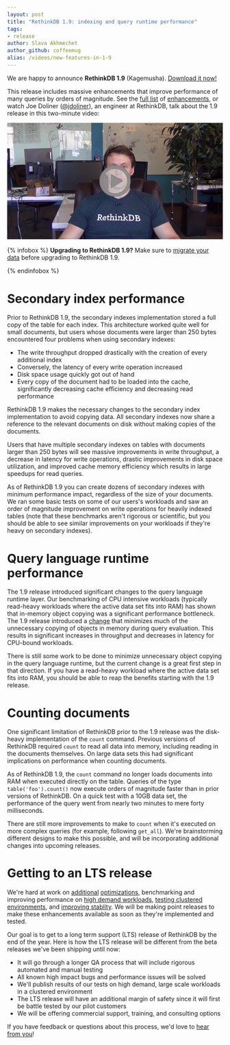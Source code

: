 ```yaml
---
layout: post
title: "RethinkDB 1.9: indexing and query runtime performance"
tags:
- release
author: Slava Akhmechet
author_github: coffeemug
alias: /videos/new-features-in-1-9
---
```


We are happy to announce __RethinkDB 1.9__ (Kagemusha).
[Download it now!][install]

[yt]: http://www.youtube.com/watch?v=DkUE0BLi5PQ
[install]: /docs/install/

This release includes massive enhancements that improve performance of many
queries by orders of magnitude. See the [full list][] of [enhancements][], or
watch Joe Doliner ([@jdoliner][]), an engineer at RethinkDB, talk about the 1.9
release in this two-minute video:

[full list]: https://github.com/rethinkdb/rethinkdb/releases/tag/v1.9.0
[enhancements]: https://github.com/rethinkdb/rethinkdb/issues?milestone=49&state=closed
[@jdoliner]: https://github.com/jdoliner

<a href="https://www.youtube.com/watch?v=m1Ds1VpECv0">
    <img src="/assets/images/videos/releases/rethinkdb-1.9.png">
</a>
<!--more-->

{% infobox %}
__Upgrading to RethinkDB 1.9?__ Make sure to [migrate your data][] before
upgrading to RethinkDB 1.9.

[migrate your data]: /docs/migration
{% endinfobox %}

# Secondary index performance

Prior to RethinkDB 1.9, the secondary indexes implementation stored a full copy
of the table for each index. This architecture worked quite well for small
documents, but users whose documents were larger than 250 bytes encountered
four problems when using secondary indexes:

* The write throughput dropped drastically with the creation of every
  additional index
* Conversely, the latency of every write operation increased
* Disk space usage quickly got out of hand
* Every copy of the document had to be loaded into the cache, significantly
  decreasing cache efficiency and decreasing read performance

RethinkDB 1.9 makes the necessary changes to the secondary index implementation
to avoid copying data. All secondary indexes now share a reference to the
relevant documents on disk without making copies of the documents.

Users that have multiple secondary indexes on tables with documents larger than
250 bytes will see massive improvements in write throughput, a decrease in
latency for write operations, drastic improvements in disk space utilization,
and improved cache memory efficiency which results in large speedups for read
queries.

As of RethinkDB 1.9 you can create dozens of secondary indexes with minimum
performance impact, regardless of the size of your documents. We ran some basic
tests on some of our users's workloads and saw an order of magnitude
improvement on write operations for heavily indexed tables (note that these
benchmarks aren't rigorous or scientific, but you should be able to see similar
improvements on your workloads if they're heavy on secondary indexes).

# Query language runtime performance

The 1.9 release introduced significant changes to the query language runtime
layer. Our benchmarking of CPU intensive workloads (typically read-heavy
workloads where the active data set fits into RAM) has shown that in-memory
object copying was a significant performance bottleneck. The 1.9 release
introduced a [change][] that minimizes much of the unnecessary copying of
objects in memory during query evaluation. This results in significant
increases in throughput and decreases in latency for CPU-bound workloads.

[change]: https://github.com/rethinkdb/rethinkdb/issues/1041

There is still some work to be done to minimize unnecessary object copying in
the query language runtime, but the current change is a great first step in
that direction. If you have a read-heavy workload where the active data set
fits into RAM, you should be able to reap the benefits starting with the 1.9
release.

# Counting documents

One significant limitation of RethinkDB prior to the 1.9 release was the
disk-heavy implementation of the `count` command. Previous versions of
RethinkDB required `count` to read all data into memory, including reading in
the documents themselves. On large data sets this had significant implications
on performance when counting documents.

As of RethinkDB 1.9, the `count` command no longer loads documents into RAM
when executed directly on the table. Queries of the type `table('foo').count()`
now execute orders of magnitude faster than in prior versions of RethinkDB. On
a quick test with a 10GB data set, the performance of the query went from
nearly two minutes to mere forty milliseconds.

There are still more improvements to make to `count` when it's executed on more
complex queries (for example, following `get_all`). We're brainstorming
different designs to make this possible, and will be incorporating additional
changes into upcoming releases.

# Getting to an LTS release

We're hard at work on [additional][1] [optimizations][2], benchmarking and
improving performance on [high demand workloads][3], [testing clustered
environments][4], and [improving stablity][5]. We will be making point releases
to make these enhancements available as soon as they're implemented and tested.

[1]: https://github.com/rethinkdb/rethinkdb/issues/1396
[2]: https://github.com/rethinkdb/rethinkdb/issues/97
[3]: https://github.com/rethinkdb/rethinkdb/issues/1369
[4]: https://github.com/rethinkdb/rethinkdb/issues/1374
[5]: https://github.com/rethinkdb/rethinkdb/issues/1350

Our goal is to get to a long term support (LTS) release of RethinkDB by the end
of the year. Here is how the LTS release will be different from the beta
releases we've been shipping until now:

* It will go through a longer QA process that will include rigorous automated
  and manual testing
* All known high impact bugs and performance issues will be solved
* We'll publish results of our tests on high demand, large scale workloads in a
  clustered environment
* The LTS release will have an additional margin of safety since it will first
  be battle tested by our pilot customers
* We will be offering commercial support, training, and consulting options

If you have feedback or questions about this process, we'd love to [hear from
you][contact]!

[contact]: /community/
